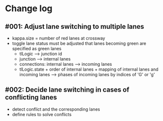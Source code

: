 # Change log
## \#001: Adjust lane switching to multiple lanes
- kappa.size = number of red lanes at crossway
- toggle lane status must be adjusted that lanes becoming green are specified as green lanes
  * tlLogic --> junction id
  * junction --> internal lanes
  * connections: internal lanes --> incoming lanes
  * tlLogic.state + order of internal lanes + mapping of internal lanes and incoming lanes --> phases of incoming lanes by indices of 'G' or 'g'

## \#002: Decide lane switching in cases of conflicting lanes
- detect conflict and the corresponding lanes
- define rules to solve conflicts 